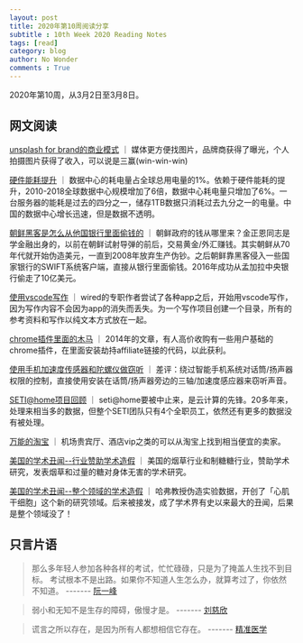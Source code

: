 ```yaml
---
layout: post
title: 2020年第10周阅读分享
subtitle : 10th Week 2020 Reading Notes
tags: [read]
category: blog
author: No Wonder
comments : True
---
```


2020年第10周，从3月2日至3月8日。

## 网文阅读

[unsplash for brand的商业模式](https://medium.com/unsplash/introducing-unsplash-for-brands-3b60d1b4ad0c) ｜
媒体更方便找图片，品牌商获得了曝光，个人拍摄图片获得了收入，可以说是三赢(win-win-win)

[硬件能耗提升](https://www.wired.com/story/data-centers-not-devouring-planet-electricity-yet/) ｜
数据中心的耗电量占全球总用电量的1%。依赖于硬件能耗的提升，2010-2018全球数据中心规模增加了6倍，数据中心耗电量只增加了6%。一台服务器的能耗是过去的四分之一，储存1TB数据只消耗过去九分之一的电量。中国的数据中心增长迅速，但是数据不透明。

[朝鲜黑客是怎么从他国银行里面偷钱的](https://www.wired.com/story/how-north-korea-robs-banks-around-world/) ｜ 朝鲜政府的钱从哪里来？金正恩同志是学金融出身的，以前在朝鲜试射导弹的前后，交易黄金/外汇赚钱。其实朝鲜从70年代就开始伪造美元，一直到2008年放弃生产伪钞。之后朝鲜靠黑客侵入一些国家银行的SWIFT系统客户端，直接从银行里面偷钱。2016年成功从孟加拉中央银行偷走了10亿美元。

[使用vscode写作](https://www.wired.com/story/how-use-airtable-trello-other-apps-fix-your-life/) ｜
wired的专职作者尝试了各种app之后，开始用vscode写作，因为写作内容不会因为app的消失而丢失。为一个写作项目创建一个目录，所有的参考资料和写作以纯文本方式放在一起。

[chrome插件里面的木马](https://www.labnol.org/internet/sold-chrome-extension/28377/) ｜
2014年的文章，有人高价收购有一些用户基础的chrome插件，在里面安装劫持affiliate链接的代码，以此获利。

[使用手机加速度传感器和陀螺仪做窃听](https://mp.weixin.qq.com/s/3s-dNgeKeNoX7v9Mt-KXdA) ｜
差评：绕过智能手机系统对话筒/扬声器权限的控制，直接使用安装在话筒/扬声器旁边的三轴/加速度感应器来窃听声音。

[SETI@home项目回顾](https://www.wired.com/story/setihome-is-over-but-the-search-for-alien-life-continues/) ｜
seti@home要被中止来，是云计算的先锋。20多年来，处理来相当多的数据，但整个SETI团队只有4个全职员工，依然还有更多的数据没有被处理。

[万能的淘宝](https://mp.weixin.qq.com/s/HmPiGZirhWiu0nSTWtZZfA) ｜
机场贵宾厅、酒店vip之类的可以从淘宝上找到相当便宜的卖家。

[美国的学术丑闻--行业赞助学术造假](https://mp.weixin.qq.com/s/1mPWGR9UTIWLoUEobBBWuQ) ｜
美国的烟草行业和制糖糖行业，赞助学术研究，发表烟草和过量的糖对身体无害的学术研究。

[美国的学术丑闻--整个领域的学术造假](https://mp.weixin.qq.com/s/jcVvZvTik7fTwF3xJIbClA) ｜
哈弗教授伪造实验数据，开创了「心肌干细胞」这个新的研究领域。后来被接发，成了学术界有史以来最大的丑闻，后果是整个领域没了！

## 只言片语

> 那么多年轻人参加各种各样的考试，忙忙碌碌，只是为了掩盖人生找不到目标。  考试根本不是出路。如果你不知道人生怎么办，就算考过了，你依然不知道。
------- [阮一峰](http://www.ruanyifeng.com/blog/2020/03/weekly-issue-97.html)

> 弱小和无知不是生存的障碍，傲慢才是。 
------- [刘慈欣](https://movie.douban.com/review/4884722/)

> 谎言之所以存在，是因为所有人都想相信它存在。 
------- [精准医学](https://mp.weixin.qq.com/s/jcVvZvTik7fTwF3xJIbClA)